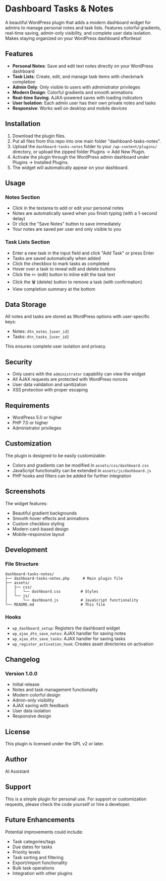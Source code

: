 # Dashboard Tasks & Notes

A beautiful WordPress plugin that adds a modern dashboard widget for admins to manage personal notes and task lists. Features colorful gradients, real-time saving, admin-only visibility, and complete user data isolation. Makes staying organized on your WordPress dashboard effortless!

## Features

- **Personal Notes**: Save and edit text notes directly on your WordPress dashboard
- **Task Lists**: Create, edit, and manage task items with checkmark completion
- **Admin Only**: Only visible to users with administrator privileges
- **Modern Design**: Colorful gradients and smooth animations
- **Real-time Saving**: AJAX-powered saves with loading indicators
- **User Isolation**: Each admin user has their own private notes and tasks
- **Responsive**: Works well on desktop and mobile devices

## Installation

1. Download the plugin files.
2. Put all files from this repo into one main folder "dashboard-tasks-notes".
3. Upload the `dashboard-tasks-notes` folder to your `/wp-content/plugins/` directory, or upload the zipped folder Plugins -> Add New Plugin.
4. Activate the plugin through the WordPress admin dashboard under Plugins → Installed Plugins.
5. The widget will automatically appear on your dashboard.

## Usage

### Notes Section
- Click in the textarea to add or edit your personal notes
- Notes are automatically saved when you finish typing (with a 1-second delay)
- Or click the "Save Notes" button to save immediately
- Your notes are saved per user and only visible to you

### Task Lists Section
- Enter a new task in the input field and click "Add Task" or press Enter
- Tasks are saved automatically when added
- Click the checkbox to mark tasks as completed
- Hover over a task to reveal edit and delete buttons
- Click the ✏️ (edit) button to inline edit the task text
- Click the 🗑️ (delete) button to remove a task (with confirmation)
- View completion summary at the bottom

## Data Storage

All notes and tasks are stored as WordPress options with user-specific keys:
- Notes: `dtn_notes_{user_id}`
- Tasks: `dtn_tasks_{user_id}`

This ensures complete user isolation and privacy.

## Security

- Only users with the `administrator` capability can view the widget
- All AJAX requests are protected with WordPress nonces
- User data validation and sanitization
- XSS protection with proper escaping

## Requirements

- WordPress 5.0 or higher
- PHP 7.0 or higher
- Administrator privileges

## Customization

The plugin is designed to be easily customizable:
- Colors and gradients can be modified in `assets/css/dashboard.css`
- JavaScript functionality can be extended in `assets/js/dashboard.js`
- PHP hooks and filters can be added for further integration

## Screenshots

The widget features:
- Beautiful gradient backgrounds
- Smooth hover effects and animations
- Custom checkbox styling
- Modern card-based design
- Mobile-responsive layout

## Development

### File Structure
```
dashboard-tasks-notes/
├── dashboard-tasks-notes.php      # Main plugin file
├── assets/
│   ├── css/
│   │   └── dashboard.css         # Styles
│   └── js/
│       └── dashboard.js          # JavaScript functionality
└── README.md                     # This file
```

### Hooks
- `wp_dashboard_setup`: Registers the dashboard widget
- `wp_ajax_dtn_save_notes`: AJAX handler for saving notes
- `wp_ajax_dtn_save_tasks`: AJAX handler for saving tasks
- `wp_register_activation_hook`: Creates asset directories on activation

## Changelog

### Version 1.0.0
- Initial release
- Notes and task management functionality
- Modern colorful design
- Admin-only visibility
- AJAX saving with feedback
- User data isolation
- Responsive design

## License

This plugin is licensed under the GPL v2 or later.

## Author

AI Assistant

## Support

This is a simple plugin for personal use. For support or customization requests, please check the code yourself or hire a developer.

## Future Enhancements

Potential improvements could include:
- Task categories/tags
- Due dates for tasks
- Priority levels
- Task sorting and filtering
- Export/import functionality
- Bulk task operations
- Integration with other plugins
